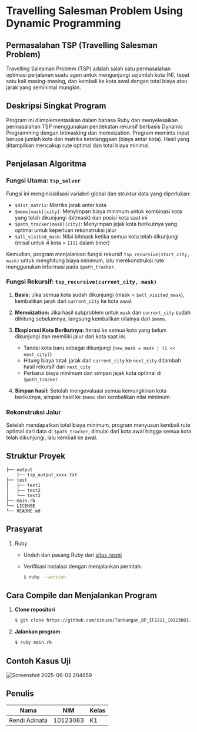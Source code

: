 # Travelling Salesman Problem Using Dynamic Programming

## Permasalahan TSP (Travelling Salesman Problem)

Travelling Salesman Problem (TSP) adalah salah satu permasalahan optimasi perjalanan suatu agen untuk mengunjungi sejumlah kota (N), tepat satu kali masing-masing, dan kembali ke kota awal dengan total biaya atau jarak yang seminimal mungkin.

## Deskripsi Singkat Program

Program ini diimplementasikan dalam bahasa Ruby dan menyelesaikan permasalahan TSP menggunakan pendekatan rekursif berbasis Dynamic Programming dengan bitmasking dan memoization. Program meminta input berupa jumlah kota dan matriks ketetanggaan (biaya antar kota). Hasil yang ditampilkan mencakup rute optimal dan total biaya minimal.

## Penjelasan Algoritma

### Fungsi Utama: `tsp_solver`

Fungsi ini menginisialisasi variabel global dan struktur data yang diperlukan:

* `$dist_matrix`: Matriks jarak antar kota
* `$memo[mask][city]`: Menyimpan biaya minimum untuk kombinasi kota yang telah dikunjungi (bitmask) dan posisi kota saat ini
* `$path_tracker[mask][city]`: Menyimpan jejak kota berikutnya yang optimal untuk keperluan rekonstruksi jalur
* `$all_visited_mask`: Nilai bitmask ketika semua kota telah dikunjungi (misal untuk 4 kota = `1111` dalam biner)

Kemudian, program menjalankan fungsi rekursif `tsp_recursive(start_city, mask)` untuk menghitung biaya minimum, lalu merekonstruksi rute menggunakan informasi pada `$path_tracker`.

### Fungsi Rekursif: `tsp_recursive(current_city, mask)`

1. **Basis:**
   Jika semua kota sudah dikunjungi (mask = `$all_visited_mask`), kembalikan jarak dari `current_city` ke kota awal.

2. **Memoization:**
   Jika hasil subproblem untuk `mask` dan `current_city` sudah dihitung sebelumnya, langsung kembalikan nilainya dari `$memo`.

3. **Eksplorasi Kota Berikutnya:**
   Iterasi ke semua kota yang belum dikunjungi dan memiliki jalur dari kota saat ini.

   * Tandai kota baru sebagai dikunjungi (`new_mask = mask | (1 << next_city)`)
   * Hitung biaya total: jarak dari `current_city` ke `next_city` ditambah hasil rekursif dari `next_city`
   * Perbarui biaya minimum dan simpan jejak kota optimal di `$path_tracker`

4. **Simpan hasil:**
   Setelah mengevaluasi semua kemungkinan kota berikutnya, simpan hasil ke `$memo` dan kembalikan nilai minimum.

### Rekonstruksi Jalur

Setelah mendapatkan total biaya minimum, program menyusun kembali rute optimal dari data di `$path_tracker`, dimulai dari kota awal hingga semua kota telah dikunjungi, lalu kembali ke awal.


## Struktur Proyek

```
├── output
    ├── tsp_output_xxxx.txt
├── test
│   ├── test1
│   ├── test2
│   └── test3
├── main.rb
└── LICENSE
└── README.md
```

## Prasyarat

1. Ruby

   * Unduh dan pasang Ruby dari [situs resmi](https://www.ruby-lang.org/en/)
   * Verifikasi instalasi dengan menjalankan perintah:

     ```bash
     $ ruby --version
     ```

## Cara Compile dan Menjalankan Program

1. **Clone repositori**

   ```bash
   $ git clone https://github.com/xinuzo/Tantangan_DP_IF2211_10123083.git
   ```
2. **Jalankan program**

   ```bash
   $ ruby main.rb
   ```

## Contoh Kasus Uji
![Screenshot 2025-06-02 204859](https://github.com/user-attachments/assets/6ebaf8fe-c01e-447b-9cd5-73aaf9b16dcb)



## Penulis

| Nama           | NIM      | Kelas |
| -------------- | -------- | ----- |
| Rendi Adinata  | 10123083 | K1    |
